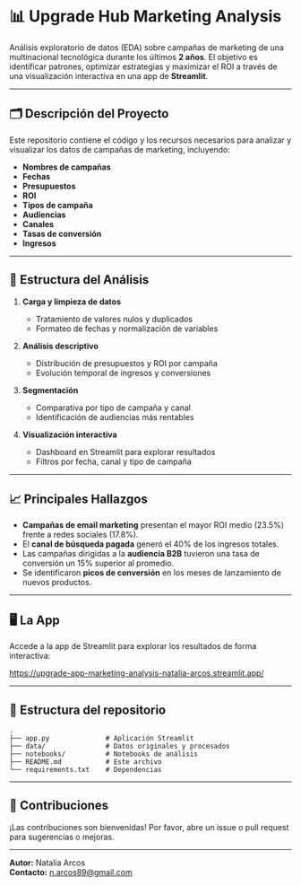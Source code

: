 # 📊 Upgrade Hub Marketing Analysis

Análisis exploratorio de datos (EDA) sobre campañas de marketing de una multinacional tecnológica durante los últimos **2 años**. El objetivo es identificar patrones, optimizar estrategias y maximizar el ROI a través de una visualización interactiva en una app de **Streamlit**.

---

## 🗂️ Descripción del Proyecto

Este repositorio contiene el código y los recursos necesarios para analizar y visualizar los datos de campañas de marketing, incluyendo:

- **Nombres de campañas**
- **Fechas**
- **Presupuestos**
- **ROI**
- **Tipos de campaña**
- **Audiencias**
- **Canales**
- **Tasas de conversión**
- **Ingresos**

---

## 🚀 Estructura del Análisis

1. **Carga y limpieza de datos**
    - Tratamiento de valores nulos y duplicados
    - Formateo de fechas y normalización de variables

2. **Análisis descriptivo**
    - Distribución de presupuestos y ROI por campaña
    - Evolución temporal de ingresos y conversiones

3. **Segmentación**
    - Comparativa por tipo de campaña y canal
    - Identificación de audiencias más rentables

4. **Visualización interactiva**
    - Dashboard en Streamlit para explorar resultados
    - Filtros por fecha, canal y tipo de campaña

---

## 📈 Principales Hallazgos

- **Campañas de email marketing** presentan el mayor ROI medio (23.5%) frente a redes sociales (17.8%).
- El **canal de búsqueda pagada** generó el 40% de los ingresos totales.
- Las campañas dirigidas a la **audiencia B2B** tuvieron una tasa de conversión un 15% superior al promedio.
- Se identificaron **picos de conversión** en los meses de lanzamiento de nuevos productos.

---

## 🖥️ La App

Accede a la app de Streamlit para explorar los resultados de forma interactiva:

https://upgrade-app-marketing-analysis-natalia-arcos.streamlit.app/

---

## 📁 Estructura del repositorio

```
.
├── app.py              # Aplicación Streamlit
├── data/               # Datos originales y procesados
├── notebooks/          # Notebooks de análisis
├── README.md           # Este archivo
└── requirements.txt    # Dependencias
```

---

## 🤝 Contribuciones

¡Las contribuciones son bienvenidas! Por favor, abre un issue o pull request para sugerencias o mejoras.

---

**Autor:** Natalia Arcos  
**Contacto:** n.arcos89@gmail.com

